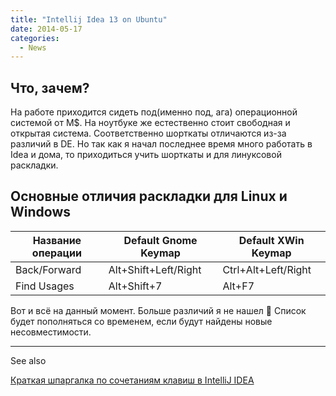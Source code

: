 ```yaml
---
title: "Intellij Idea 13 on Ubuntu"
date: 2014-05-17
categories:
  - News
---
```


## Что, зачем?

На работе приходится сидеть под(именно под, ага) операционной системой от M$. На ноутбуке же естественно стоит свободная и открытая система. Соответственно шорткаты отличаются из-за различий в DE. Но так как я начал последнее время много работать в Idea и дома, то приходиться учить шорткаты и для линуксовой раскладки.

## Основные отличия раскладки для Linux и Windows

| Название операции | Default Gnome Keymap  | Default XWin Keymap |
| ----------------- | --------------------- | ------------------- |
| Back/Forward      |  Alt+Shift+Left/Right | Ctrl+Alt+Left/Right |
| Find Usages       |  Alt+Shift+7          | Alt+F7              |

Вот и всё на данный момент. Больше различий я не нашел 🙂 Список будет пополняться со временем, если будут найдены новые несовместимости.

---

See also

[Краткая шпаргалка по сочетаниям клавиш в IntelliJ IDEA](http://eax.me/intellij-idea-hotkeys/)

